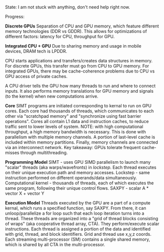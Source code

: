 State: I am not stuck with anything, don't need help right now. 

Progress:

**Discrete GPUs**
Separation of CPU and GPU memory, which feature different memory technologies (DDR vs GDDR). This allows for optimizations of different factors: latency for CPU, throughput for GPU.

**Integrated CPU + GPU**
Due to sharing memory and usage in mobile devices, DRAM tech is LPDDR.

CPU starts applications and transfers/creates data structures in memory. 
For discrete GPUs, this transfer must go from CPU to GPU memory. 
For integrated GPUs, there may be cache-coherence problems due to CPU vs GPU access of private caches. 

A CPU driver tells the GPU how many threads to run and where to connect inputs. It also performs memory translations for GPU memory and signals (to the kernel) when new computations arrive.

**Core**
SIMT programs are initiated corresponding to kernal to run on GPU cores. 
Each core had thousands of threads, which communicates to each other via "scratchpad memory" and "synchronize using fast barrier operations".
Cores all contain L1 data and instruction caches, to reduce traffic sent to lower levels of system. 
NOTE: with high computational throughput, a high memory bandwidth is necessary. This is done with parallelism with multiple memory channels.
A portion of last-level cache is included within memory partitions. Finally, memory channels are connected via an interconnect network.
Key takeaway: GPUs tolerate frequent cache-misses through multithreading.

**Programming Model**
SIMT - uses GPU SIMD parallelism to launch many "scalar" threads (aka warps/wavefronts) in *lockstep*. Each thread executes on their unique execution path and memory accesses. 
Lockstep - same instruction performed on different operands/data simultaneously. 
Computational kernel - thousands of threads, each of which executes the same program, following their unique control flows. 
SAXPY - scalar A * vector X + vector Y

**Execution Model**
Threads executed by the GPU are a part of a compute kernal, which runs a specified function, say SAXPY. 
From there, it can unloop/parallelize a for loop such that each loop iteration turns into a thread. 
These threads are organized into a "grid of thread blocks consisting of wraps" (aka cooperative thread array, CTA). They perform/execute scalar instructions.
Each thread is assigned a portion of the data and identified with grid, thread, and block identifiers. Grid and thread use x,y,z coords. 
Each streaming multi-processor (SM) contains a single shared memory, which is shared by all CTA in the multi-processor. 
